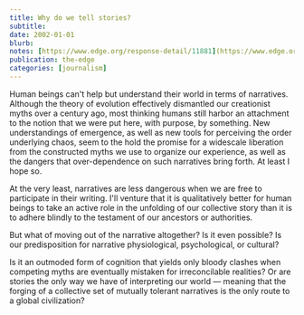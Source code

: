 ```yaml
---
title: Why do we tell stories?
subtitle: 
date: 2002-01-01
blurb: 
notes: [https://www.edge.org/response-detail/11881](https://www.edge.org/response-detail/11881 "https://www.edge.org/response-detail/11881")
publication: the-edge
categories: [journalism]
---
```


Human beings can't help but understand their world in terms of narratives. Although the theory of evolution effectively dismantled our creationist myths over a century ago, most thinking humans still harbor an attachment to the notion that we were put here, with purpose, by something. New understandings of emergence, as well as new tools for perceiving the order underlying chaos, seem to the hold the promise for a widescale liberation from the constructed myths we use to organize our experience, as well as the dangers that over-dependence on such narratives bring forth. At least I hope so.

At the very least, narratives are less dangerous when we are free to participate in their writing. I'll venture that it is qualitatively better for human beings to take an active role in the unfolding of our collective story than it is to adhere blindly to the testament of our ancestors or authorities.

But what of moving out of the narrative altogether? Is it even possible? Is our predisposition for narrative physiological, psychological, or cultural?

Is it an outmoded form of cognition that yields only bloody clashes when competing myths are eventually mistaken for irreconcilable realities? Or are stories the only way we have of interpreting our world — meaning that the forging of a collective set of mutually tolerant narratives is the only route to a global civilization?
